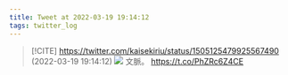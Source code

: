 ```yaml
---
title: Tweet at 2022-03-19 19:14:12
tags: twitter_log
---
```


> [!CITE] https://twitter.com/kaisekiriu/status/1505125479925567490 (2022-03-19 19:14:12)
> ![](https://twitter.com/kaisekiriu/status/1505125479925567490)
> 文脈。
> https://t.co/PhZRc6Z4CE
